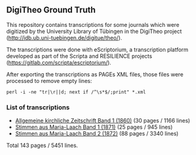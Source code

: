 ## DigiTheo Ground Truth

This repository contains transcriptions for some journals which were digitized
by the University Library of Tübingen in the DigiTheo project
(http://idb.ub.uni-tuebingen.de/digitue/theo/).

The transcriptions were done with eScriptorium, a transcription platform
developed as part of the Scripta and RESILIENCE projects
(https://gitlab.com/scripta/escriptorium/).

After exporting the transcriptions as PAGEs XML files, those files were
processed to remove empty lines:

    perl -i -ne "tr|\r||d; next if /^\s*$/;print" *.xml

### List of transcriptions

- [Allgemeine kirchliche Zeitschrift Band 1 (1860)](http://idb.ub.uni-tuebingen.de/opendigi/akzs_1860) (30 pages / 1166 lines)
- [Stimmen aus Maria-Laach Band 1 (1871)](http://idb.ub.uni-tuebingen.de/opendigi/stml_1871_01) (25 pages / 945 lines)
- [Stimmen aus Maria-Laach Band 2 (1872)](http://idb.ub.uni-tuebingen.de/opendigi/stml_1872_02) (88 pages / 3340 lines)

Total 143 pages / 5451 lines.
